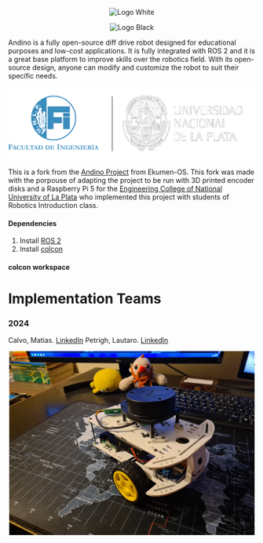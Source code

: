<div align="center">
  
  ![Logo White](./docs/logo_white.svg#gh-dark-mode-only)

</div>

<div align="center">

  ![Logo Black](./docs/logo_black.svg#gh-light-mode-only)

</div>

Andino is a fully open-source diff drive robot designed for educational purposes and low-cost applications.
It is fully integrated with ROS 2 and it is a great base platform to improve skills over the robotics field.
With its open-source design, anyone can modify and customize the robot to suit their specific needs.

<div align="center">
  
  ![Logo UNLP](./docs/logo_unlp.png)

</div>

This is a fork from the [Andino Project](https://github.com/Ekumen-OS/andino/tree/humble) from Ekumen-OS.
This fork was made with the porpouse of adapting the project to be run with 3D printed encoder disks and a 
Raspberry Pi 5 for the [Engineering College of National University of La Plata](https://ing.unlp.edu.ar/) 
who implemented this project with students of Robotics Introduction class.


#### Dependencies

1. Install [ROS 2](https://docs.ros.org/en/humble/Installation/Ubuntu-Install-Debians.html)
2. Install [colcon](https://colcon.readthedocs.io/en/released/user/installation.html)

#### colcon workspace

# Implementation Teams

### 2024

  Calvo, Matias. [LinkedIn](https://www.linkedin.com/in/calvomatias) 
  Petrigh, Lautaro. [LinkedIn](https://www.linkedin.com/in/lautaro-petrigh-3876b7232) 

<p align="center">
  <img src="docs/andino.jpeg" width=500 />
</p>

